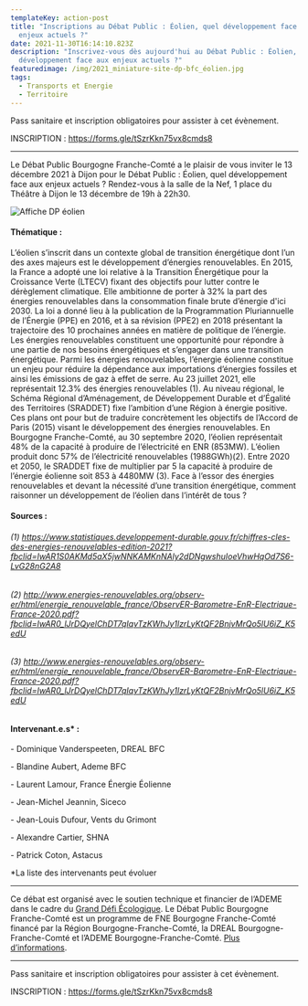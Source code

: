 ```yaml
---
templateKey: action-post
title: "Inscriptions au Débat Public : Éolien, quel développement face aux
  enjeux actuels ?"
date: 2021-11-30T16:14:10.823Z
description: "Inscrivez-vous dès aujourd'hui au Débat Public : Éolien, quel
  développement face aux enjeux actuels ?"
featuredimage: /img/2021_miniature-site-dp-bfc_éolien.jpg
tags:
  - Transports et Energie
  - Territoire
---
```

<!--StartFragment-->

Pass sanitaire et inscription obligatoires pour assister à cet évènement.

INSCRIPTION : <https://forms.gle/tSzrKkn75vx8cmds8>

- - -

Le Débat Public Bourgogne Franche-Comté a le plaisir de vous inviter le 13 décembre 2021 à Dijon pour le Débat Public : Éolien, quel développement face aux enjeux actuels ?
Rendez-vous à la salle de la Nef, 1 place du Théâtre à Dijon le 13 décembre de 19h à 22h30.

![Affiche DP éolien](/img/2021_affiche-dp-bfc_éolien_400px.jpg#img-center "Affiche DP éolien")

#### Thématique :

L’éolien s’inscrit dans un contexte global de transition énergétique dont l’un des axes majeurs est le développement d’énergies renouvelables. En 2015, la France a adopté une loi relative à la Transition Énergétique pour la Croissance Verte (LTECV) fixant des objectifs pour lutter contre le dérèglement climatique. Elle ambitionne de porter à 32% la part des énergies renouvelables dans la consommation finale brute d’énergie d'ici 2030. La loi a donné lieu à la publication de la Programmation Pluriannuelle de l’Énergie (PPE) en 2016, et à sa révision (PPE2) en 2018 présentant la trajectoire des 10 prochaines années en matière de politique de l’énergie. Les énergies renouvelables constituent une opportunité pour répondre à une partie de nos besoins énergétiques et s’engager dans une transition énergétique. Parmi les énergies renouvelables, l’énergie éolienne constitue un enjeu pour réduire la dépendance aux importations d’énergies fossiles et ainsi les émissions de gaz à effet de serre. Au 23 juillet 2021, elle représentait 12.3% des énergies renouvelables (1).
Au niveau régional, le Schéma Régional d’Aménagement, de Développement Durable et d’Égalité des Territoires (SRADDET) fixe l’ambition d’une Région à énergie positive. Ces plans ont pour but de traduire concrètement les objectifs de l’Accord de Paris (2015) visant le développement des énergies renouvelables. En Bourgogne Franche-Comté, au 30 septembre 2020, l’éolien représentait 48% de la capacité à produire de l’électricité en ENR (853MW). L’éolien produit donc 57% de l’électricité renouvelables (1988GWh)(2). Entre 2020 et 2050, le SRADDET fixe de multiplier par 5 la capacité à produire de l’énergie éolienne soit 853 à 4480MW (3).
Face à l’essor des énergies renouvelables et devant la nécessité d’une transition énergétique, comment raisonner un développement de l’éolien dans l’intérêt de tous ?

#### Sources :

###### (1) <https://www.statistiques.developpement-durable.gouv.fr/chiffres-cles-des-energies-renouvelables-edition-2021?fbclid=IwAR1S0AKMd5aX5jwNNKAMKnNAly2dDNgwshuIoeVhwHqOd7S6-LvG28nG2A8>

###### (2) <http://www.energies-renouvelables.org/observ-er/html/energie_renouvelable_france/ObservER-Barometre-EnR-Electrique-France-2020.pdf?fbclid=IwAR0_lJrDQyelChDT7qIqvTzKWhJy1lzrLyKtQF2BnjvMrQo5lU6iZ_K5edU>

###### (3) <http://www.energies-renouvelables.org/observ-er/html/energie_renouvelable_france/ObservER-Barometre-EnR-Electrique-France-2020.pdf?fbclid=IwAR0_lJrDQyelChDT7qIqvTzKWhJy1lzrLyKtQF2BnjvMrQo5lU6iZ_K5edU>

#### Intervenant.e.s* :

\- Dominique Vanderspeeten, DREAL BFC

\- Blandine Aubert, Ademe BFC

\- Laurent Lamour, France Énergie Éolienne

\- Jean-Michel Jeannin, Siceco

\- Jean-Louis Dufour, Vents du Grimont

\- Alexandre Cartier, SHNA

\- Patrick Coton, Astacus

\*La liste des intervenants peut évoluer

- - -

Ce débat est organisé avec le soutien technique et financier de l’ADEME dans le cadre du [Grand Défi Écologique](https://www.legranddefiecologique.ademe.fr/). Le Débat Public Bourgogne Franche-Comté est un programme de FNE Bourgogne Franche-Comté financé par la Région Bourgogne-Franche-Comté, la DREAL Bourgogne-Franche-Comté et l’ADEME Bourgogne-Franche-Comté. [Plus d’informations](https://www.fne-bfc.fr/nos.../programmes/d%C3%A9bat-public/).

- - -

Pass sanitaire et inscription obligatoires pour assister à cet évènement.

INSCRIPTION : <https://forms.gle/tSzrKkn75vx8cmds8>

<!--EndFragment-->